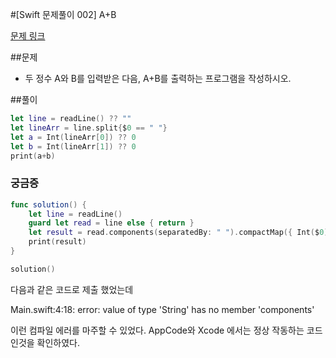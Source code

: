 #[Swift 문제풀이 002] A+B

[문제 링크](https://www.acmicpc.net/problem/1000)

##문제

- 두 정수 A와 B를 입력받은 다음, A+B를 출력하는 프로그램을 작성하시오.

##풀이

```swift 
let line = readLine() ?? ""
let lineArr = line.split{$0 == " "}
let a = Int(lineArr[0]) ?? 0
let b = Int(lineArr[1]) ?? 0
print(a+b)
```

### 궁금증

```swift
func solution() {
    let line = readLine()
    guard let read = line else { return }
    let result = read.components(separatedBy: " ").compactMap({ Int($0) }).reduce(0, +)
    print(result)
}

solution()
```

다음과 같은 코드로 제출 했었는데 

Main.swift:4:18: error: value of type 'String' has no member 'components'

이런 컴파일 에러를 마주할 수 있었다. AppCode와 Xcode 에서는 정상 작동하는 코드인것을 확인하였다.